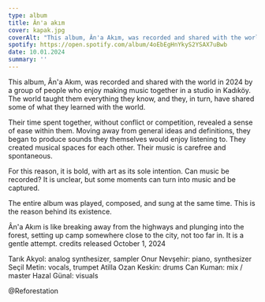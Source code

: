 ```yaml
---
type: album
title: Ân'a akım
cover: kapak.jpg
coverAlt: "This album, Ân'a Akım, was recorded and shared with the world in 2024 by a group of people who enjoy making music together in a studio in Kadıköy. The world taught them everything they know, and they, in turn, have shared some of what they learned with the world."
spotify: https://open.spotify.com/album/4oEbEgHnYkyS2YSAX7uBwb
date: 10.01.2024
summary: ''
---
```

This album, Ân'a Akım, was recorded and shared with the world in 2024 by a group of people who enjoy making music together in a studio in Kadıköy. The world taught them everything they know, and they, in turn, have shared some of what they learned with the world.

Their time spent together, without conflict or competition, revealed a sense of ease within them. Moving away from general ideas and definitions, they began to produce sounds they themselves would enjoy listening to. They created musical spaces for each other. Their music is carefree and spontaneous.

For this reason, it is bold, with art as its sole intention.
Can music be recorded? It is unclear, but some moments can turn into music and be captured.

The entire album was played, composed, and sung at the same time. This is the reason behind its existence.

Ân'a Akım is like breaking away from the highways and plunging into the forest, setting up camp somewhere close to the city, not too far in. It is a gentle attempt.
credits
released October 1, 2024

Tarık Akyol: analog synthesizer, sampler
Onur Nevşehir: piano, synthesizer
Seçil Metin: vocals, trumpet
Atilla Ozan Keskin: drums
Can Kuman: mix / master
Hazal Günal: visuals

@Reforestation
